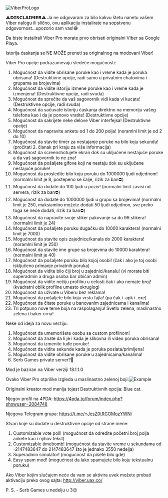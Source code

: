 ![ViberProLogo](https://github.com/Splinterovski/Viber-Pro/assets/89694006/a61df306-d14a-4b67-aeac-062cd36aa2dc)

⚠️𝗗𝗜𝗦𝗖𝗟𝗔𝗜𝗠𝗘𝗥⚠️
Ja ne odgovaram za bilo kakvu štetu nanetu vašem Viber nalogu ili slično, ovu aplikaciju instalirate na sopstvenu odgovornost...upozorio sam vas!😁

Da biste instalirali Viber Pro morate prvo obrisati originalni Viber sa Google Playa.

Istorija ćaskanja se NE MOŽE preneti sa originalnog na modovani Viber!

Viber Pro opcije podrazumevaju sledeće mogućnosti:
1. Mogućnost da vidite obrisane poruke kao i vreme kada je poruka obrisana! (Destruktivne opcije, radi samo u privatnim chatovima i grupama sa brojevima)
2. Mogućnost da vidite istoriju izmene poruke kao i vreme kada je izmenjena! (Destruktivne opcije, radi svuda)
3. Mogućnost da sprečite da vaš sagovornik vidi kada vi kucate! (Destruktivne opcije, radi svuda)
4. Mogućnost da sačuvate istoriju ćaskanja direktno na memoriju vašeg telefona kao i da je ponovo vratite! (Destruktivne opcije)
5. Mogućnost da sakrijete neke delove Viber interfejsa! (Destruktivne opcije)
6. Mogućnost da napravite anketu od 1 do 200 polja! (noramlni limit je od 2 do 10)
7. Mogućnost da stavite timer za nestajanje poruke na bilo koju sekundu! (pročitati 2. članak pri kraju za više informacija)
8. Mogućnost da screenshotujete ekran dok su uključene nestajuće poruke a da vaš sagovornik to ne zna!
9. Mogućnost da pošaljete gifove koji ne nestaju dok su uključene nestajuće poruke!
10. Mogućnost da prosledite bilo koju poruku do 1000000 ljudi odjednom! (normalni limit je 8, postepeno se šalje, rizik za ban⛔️)
11. Mogućnost da dodate do 100 ljudi u poziv! (normalni limit zavisi od servera, rizik za ban⛔️)
12. Mogućnost da dodate do 1000000 ljudi u grupu sa brojevima! (normalni limit je 250, maksiamlno možete dodati 50 ljudi odjednon, sve preko toga se neće dodati, rizik za ban⛔️)
13. Mogućnost da napravite svoje stiker pakovanje sa do 99 stikera! (normalni limit je 24)
14. Mogućnost da pošaljete poruku dugačku do 10000 karaktera! (normalni limit je 7000)
15. Mogućnost da stavite opis zajednice/kanala do 2000 karaktera! (noramlni limit je 250)
16. Mogućnost da stavite ime grupe sa brojevima do 10000 karaktera! (normalni limit je 40)
17. Mogućnost da pošaljete poruku bilo kojoj osobi! (čak i ako je toj osobi isključeno primanje privatnih poruka)
18. Mogućnost da vidite bilo čiji broj u zajednici/kanalu! (vi morate biti superadmin a druga osoba bar običan admin)
19. Mogućnost da vidite nečiju profilnu u celosti čak i ako nemate broj! (kvadratni oblik profilne umesto okruglog)
20. Mogućnost da uživate u Viberu bez reklama!
21. Mogućnost da pošaljete bilo koju vrstu fajla! (pa čak i .apk i .exe)
22. Mogućnost da čitate poruke u banovanim zajednicama i kanalima!
23. Tri potpuno nove teme boja na raspolaganju! Svetlo zelena, maslinastno zelena i haker crna!

Neke od ideja za novu verziju:
1. Mogućnost da umemorišete osobu sa custom profilnom!
2. Mogućnost da znate da li je i kada je slikovna ili video poruka obrisana!
3. Mogućnost da izmenite tuđe poruke!
4. Mogućnost da vidite sekunde kada je poruka poslata/primljena!
5. Mogućnost da vidite obrisane poruke u zajednicama/kanalima!
6. Serb Games private server?🤔

Mod je baziran na Viber verziji 18.1.1.0

Ovako Viber Pro otprilike izgleda u maslinastno zelenoj boji:![Example](https://github.com/Splinterovski/Viber-Plus-Plus/assets/89694006/d707c9bb-3f24-4b03-a89f-6557800e6d47)

Originalni kreator mod menija tojest Destruktivnih opcija: Blue cat.

Njegov profil na 4PDA:
https://4pda.to/forum/index.php?showuser=2084748

Njegova Telegram grupa:
https://t.me/+JesZ0tRGOMozYWNi

Stvari koje su dodate u destruktivne opcije od strane mene:
1. Customizable vote poll! (mogućnost da odredite početni broj polja ankete kao i njihov tekst)
2. Customizable timebomb! (mogućnost da stavite vreme u sekundama od -2147483647 do 2147483647 što je jednako 3550 nedelja)
3. Superadmin simulator! (mogućnost da pišete bilo gde)
4. Easy spam mod! (mogućnost da lako spamujete bilo koju tekstualnu poruku)

Ako Viber kojim slučajem neće da vam se aktivira uvek možete probati aktivaciju preko ovog sajta: http://viber.uax.co/

P. S. - Serb Games u nedelju u 3😉
